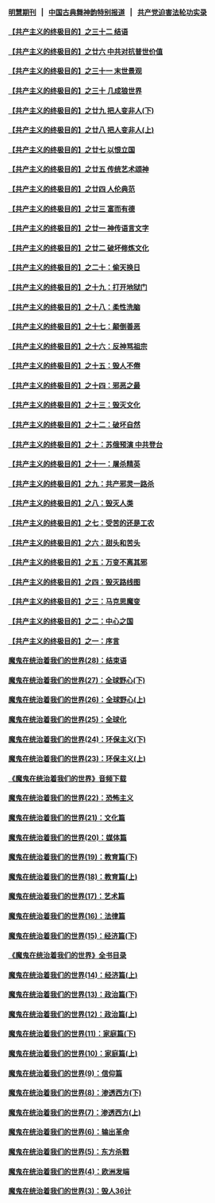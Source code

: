 #### [明慧期刊](https://github.com/gfw-breaker/mh-qikan) &nbsp;&nbsp;|&nbsp;&nbsp; [中国古典舞神韵特别报道](https://github.com/gfw-breaker/mh-news/blob/master/shenyun.md?t=07081536) &nbsp;&nbsp;|&nbsp;&nbsp; [共产党迫害法轮功实录](https://github.com/gfw-breaker/mh-news/blob/master/README.md?t=07081536)  

#### [【共产主义的终极目的】之三十二 结语](../pages/nsc422/n11360535.md?t=07081536) 

#### [【共产主义的终极目的】之廿六 中共对抗普世价值](../pages/nsc422/n11324785.md?t=07081536) 

#### [【共产主义的终极目的】之三十一 末世景观](../pages/nsc422/n11351129.md?t=07081536) 

#### [【共产主义的终极目的】之三十 几成狼世界](../pages/nsc422/n11348280.md?t=07081536) 

#### [【共产主义的终极目的】之廿九 把人变非人(下)](../pages/nsc422/n11344140.md?t=07081536) 

#### [【共产主义的终极目的】之廿八 把人变非人(上)](../pages/nsc422/n11340492.md?t=07081536) 

#### [【共产主义的终极目的】之廿七 以恨立国](../pages/nsc422/n11336944.md?t=07081536) 

#### [【共产主义的终极目的】之廿五 传统艺术颂神](../pages/nsc422/n11296396.md?t=07081536) 

#### [【共产主义的终极目的】之廿四 人伦典范](../pages/nsc422/n11296397.md?t=07081536) 

#### [【共产主义的终极目的】之廿三 富而有德](../pages/nsc422/n11283598.md?t=07081536) 

#### [【共产主义的终极目的】之廿一 神传语言文字](../pages/nsc422/n11263265.md?t=07081536) 

#### [【共产主义的终极目的】之廿二 破坏修炼文化](../pages/nsc422/n11245728.md?t=07081536) 

#### [【共产主义的终极目的】之二十：偷天换日](../pages/nsc422/n11238846.md?t=07081536) 

#### [【共产主义的终极目的】之十九：打开地狱门](../pages/nsc422/n11206376.md?t=07081536) 

#### [【共产主义的终极目的】之十八：柔性洗脑](../pages/nsc422/n11199994.md?t=07081536) 

#### [【共产主义的终极目的】之十七：颠倒善恶](../pages/nsc422/n11179782.md?t=07081536) 

#### [【共产主义的终极目的】之十六：反神骂祖宗](../pages/nsc422/n11166798.md?t=07081536) 

#### [【共产主义的终极目的】之十五：毁人不倦](../pages/nsc422/n11166792.md?t=07081536) 

#### [【共产主义的终极目的】之十四：邪恶之最](../pages/nsc422/n11150249.md?t=07081536) 

#### [【共产主义的终极目的】之十三：毁灭文化](../pages/nsc422/n11135227.md?t=07081536) 

#### [【共产主义的终极目的】之十二：破坏自然](../pages/nsc422/n11135214.md?t=07081536) 

#### [【共产主义的终极目的】之十：苏俄预演 中共登台](../pages/nsc422/n11118424.md?t=07081536) 

#### [【共产主义的终极目的】之十一：屠杀精英](../pages/nsc422/n11118442.md?t=07081536) 

#### [【共产主义的终极目的】之九：共产邪灵一路杀](../pages/nsc422/n11114139.md?t=07081536) 

#### [【共产主义的终极目的】之八：毁灭人类](../pages/nsc422/n11108503.md?t=07081536) 

#### [【共产主义的终极目的】之七：受苦的还是工农](../pages/nsc422/n11101809.md?t=07081536) 

#### [【共产主义的终极目的】之六：甜头和苦头](../pages/nsc422/n11096971.md?t=07081536) 

#### [【共产主义的终极目的】之五：万变不离其邪](../pages/nsc422/n11091285.md?t=07081536) 

#### [【共产主义的终极目的】之四：毁灭路线图](../pages/nsc422/n11086284.md?t=07081536) 

#### [【共产主义的终极目的】之三：马克思魔变](../pages/nsc422/n11061941.md?t=07081536) 

#### [【共产主义的终极目的】之二：中心之国](../pages/nsc422/n11047728.md?t=07081536) 

#### [【共产主义的终极目的】之一：序言](../pages/nsc422/n11086077.md?t=07081536) 

#### [魔鬼在统治着我们的世界(28)：结束语](../pages/nsc422/n10936246.md?t=07081536) 

#### [魔鬼在统治着我们的世界(27)：全球野心(下)](../pages/nsc422/n10928319.md?t=07081536) 

#### [魔鬼在统治着我们的世界(26)：全球野心(上)](../pages/nsc422/n10900318.md?t=07081536) 

#### [魔鬼在统治着我们的世界(25)：全球化](../pages/nsc422/n10788205.md?t=07081536) 

#### [魔鬼在统治着我们的世界(24)：环保主义(下)](../pages/nsc422/n10695307.md?t=07081536) 

#### [魔鬼在统治着我们的世界(23)：环保主义(上)](../pages/nsc422/n10688613.md?t=07081536) 

#### [《魔鬼在统治着我们的世界》音频下载](../pages/nsc422/n10635553.md?t=07081536) 

#### [魔鬼在统治着我们的世界(22)：恐怖主义](../pages/nsc422/n10614727.md?t=07081536) 

#### [魔鬼在统治着我们的世界(21)：文化篇](../pages/nsc422/n10597706.md?t=07081536) 

#### [魔鬼在统治着我们的世界(20)：媒体篇](../pages/nsc422/n10586579.md?t=07081536) 

#### [魔鬼在统治着我们的世界(19)：教育篇(下)](../pages/nsc422/n10564808.md?t=07081536) 

#### [魔鬼在统治着我们的世界(18)：教育篇(上)](../pages/nsc422/n10526970.md?t=07081536) 

#### [魔鬼在统治着我们的世界(17)：艺术篇](../pages/nsc422/n10499093.md?t=07081536) 

#### [魔鬼在统治着我们的世界(16)：法律篇](../pages/nsc422/n10485969.md?t=07081536) 

#### [魔鬼在统治着我们的世界(15)：经济篇(下)](../pages/nsc422/n10469975.md?t=07081536) 

#### [《魔鬼在统治着我们的世界》全书目录](../pages/nsc422/n10464261.md?t=07081536) 

#### [魔鬼在统治着我们的世界(14)：经济篇(上)](../pages/nsc422/n10457370.md?t=07081536) 

#### [魔鬼在统治着我们的世界(13)：政治篇(下)](../pages/nsc422/n10448270.md?t=07081536) 

#### [魔鬼在统治着我们的世界(12)：政治篇(上)](../pages/nsc422/n10444576.md?t=07081536) 

#### [魔鬼在统治着我们的世界(11)：家庭篇(下)](../pages/nsc422/n10440961.md?t=07081536) 

#### [魔鬼在统治着我们的世界(10)：家庭篇(上)](../pages/nsc422/n10435448.md?t=07081536) 

#### [魔鬼在统治着我们的世界(9)：信仰篇](../pages/nsc422/n10432159.md?t=07081536) 

#### [魔鬼在统治着我们的世界(8)：渗透西方(下)](../pages/nsc422/n10429603.md?t=07081536) 

#### [魔鬼在统治着我们的世界(7)：渗透西方(上)](../pages/nsc422/n10426013.md?t=07081536) 

#### [魔鬼在统治着我们的世界(6)：输出革命](../pages/nsc422/n10421536.md?t=07081536) 

#### [魔鬼在统治着我们的世界(5)：东方杀戮](../pages/nsc422/n10417707.md?t=07081536) 

#### [魔鬼在统治着我们的世界(4)：欧洲发端](../pages/nsc422/n10414890.md?t=07081536) 

#### [魔鬼在统治着我们的世界(3)：毁人36计](../pages/nsc422/n10411583.md?t=07081536) 

